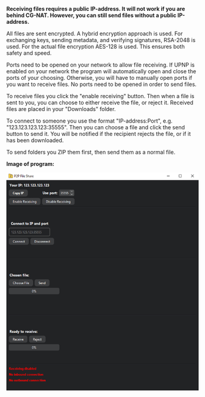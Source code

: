 **Receiving files requires a public IP-address. It will not work if you are behind CG-NAT. However, you can still
send files without a public IP-address.**

All files are sent encrypted. A hybrid encryption approach is used. For exchanging keys, sending metadata, and verifying
signatures, RSA-2048 is used. For the actual file encryption AES-128 is used. This ensures both safety and speed.

Ports need to be opened on your network to allow file receiving.
If UPNP is enabled on your network the program will automatically open and close the ports of your choosing.
Otherwise, you will have to manually open ports if you want to receive files.
No ports need to be opened in order to send files.

To receive files you click the "enable receiving" button. Then when a file is sent to you,
you can choose to either receive the file, or reject it.
Received files are placed in your "Downloads" folder.

To connect to someone you use the format "IP-address:Port", e.g. "123.123.123.123:35555".
Then you can choose a file and click the send button to send it.
You will be notified if the recipient rejects the file, or if it has been downloaded.

To send folders you ZIP them first, then send them as a normal file.

**Image of program:**

![Image of program](demo_image.png)